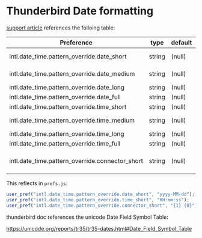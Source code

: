# Thunderbird Date formatting

[support article](https://support.mozilla.org/en-US/kb/customize-date-time-formats-thunderbird) references the folloing table:

| Preference                                      | type   | default   | example    | value               | description |
| -------------------------------------------     | -------| --------- | ---------- | ------------------- | ----------- |
| intl.date_time.pattern_override.date_short      | string | (null)    | yyyy-MM-dd |          2025-12-31 | Short date  |
| intl.date_time.pattern_override.date_medium     | string | (null)    |            |                     | Medium date |
| intl.date_time.pattern_override.date_long       | string | (null)    |            |                     | Long date   |
| intl.date_time.pattern_override.date_full       | string | (null)    |            |                     | Full date   |
| intl.date_time.pattern_override.time_short      | string | (null)    |   HH:mm:ss |            09:59:31 | Short time  |
| intl.date_time.pattern_override.time_medium     | string | (null)    |            |                     | Medium time |
| intl.date_time.pattern_override.time_long       | string | (null)    |            |                     | Long time   |
| intl.date_time.pattern_override.time_full       | string | (null)    |            |                     | Full time   |
| intl.date_time.pattern_override.connector_short | string | (null)    |    {1} {0} | 2025-12-31 09:59:31 | formatting  |

This reflects in `prefs.js`:
```javascript
user_pref("intl.date_time.pattern_override.date_short", "yyyy-MM-dd");
user_pref("intl.date_time.pattern_override.time_short", "HH:mm:ss");
user_pref("intl.date_time.pattern_override.connector_short", "{1} {0}");
```

thunderbird doc references the unicode Date Field Symbol Table:

https://unicode.org/reports/tr35/tr35-dates.html#Date_Field_Symbol_Table
